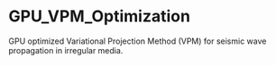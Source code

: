 # GPU_VPM_Optimization
GPU optimized Variational Projection Method (VPM) for seismic wave propagation in irregular media. 
